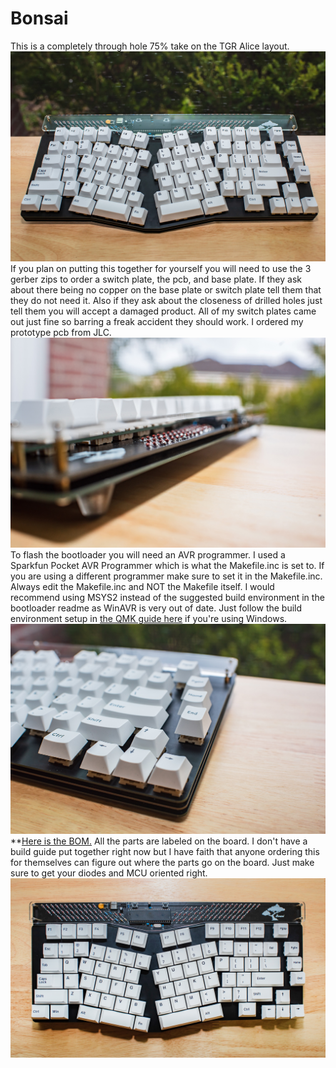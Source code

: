 # Bonsai
This is a completely through hole 75% take on the TGR Alice layout.
![](./Pics/pic1.jpg)
If you plan on putting this together for yourself you will need to use the 3 gerber zips to order a switch plate, the pcb, and base plate.  If they ask about there being no copper on the base plate or switch plate tell them that they do not need it.  Also if they ask about the closeness of drilled holes just tell them you will accept a damaged product.  All of my switch plates came out just fine so barring a freak accident they should work.  I ordered my prototype pcb from JLC.
![](./Pics/pic2.jpg)
To flash the bootloader you will need an AVR programmer.  I used a Sparkfun Pocket AVR Programmer which is what the Makefile.inc is set to.  If you are using a different programmer make sure to set it in the Makefile.inc.  Always edit the Makefile.inc and NOT the Makefile itself.  I would recommend using MSYS2 instead of the suggested build environment in the bootloader readme as WinAVR is very out of date.  Just follow the build environment setup in [the QMK guide here](https://beta.docs.qmk.fm/tutorial/newbs_getting_started#2-prepare-your-build-environment-id-set-up-your-environment) if you're using Windows.
![](./Pics/pic3.jpg)
**[Here is the BOM.](https://octopart.com/bom-tool/dQECSo9X)  All the parts are labeled on the board.  I don't have a build guide put together right now but I have faith that anyone ordering this for themselves can figure out where the parts go on the board.  Just make sure to get your diodes and MCU oriented right.
![](./Pics/pic4.jpg)
